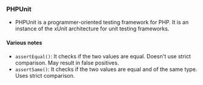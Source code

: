 ### PHPUnit
- PHPUnit is a programmer-oriented testing framework for PHP. It is an instance of the xUnit architecture for unit testing frameworks.

#### Various notes
- `assertEqual()`: It checks if the two values are equal. Doesn't use strict comparison. May result in false positives.
- `assertSame()`: It checks if the two values are equal and of the same type. Uses strict comparison.